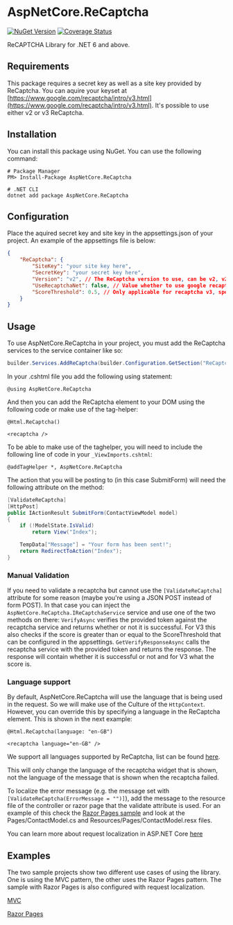 # AspNetCore.ReCaptcha
[![NuGet Version](http://img.shields.io/nuget/v/AspNetCore.ReCaptcha.svg?style=flat)](https://www.nuget.org/packages/AspNetCore.ReCaptcha/) 
[![Coverage Status](https://coveralls.io/repos/github/michaelvs97/AspNetCore.ReCaptcha/badge.svg?branch=master)](https://coveralls.io/github/michaelvs97/AspNetCore.ReCaptcha?branch=master)

ReCAPTCHA Library for .NET 6 and above.

## Requirements
This package requires a secret key as well as a site key provided by ReCaptcha. You can aquire your keyset at [https://www.google.com/recaptcha/intro/v3.html](https://www.google.com/recaptcha/intro/v3.html). It's possible to use either v2 or v3 ReCaptcha.

## Installation
You can install this package using NuGet. You can use the following command:

```shell
# Package Manager
PM> Install-Package AspNetCore.ReCaptcha

# .NET CLI
dotnet add package AspNetCore.ReCaptcha
```

## Configuration
Place the aquired secret key and site key in the appsettings.json of your project. An example of the appsettings file is below:

```json
{
    "ReCaptcha": {
        "SiteKey": "your site key here",
        "SecretKey": "your secret key here",
        "Version": "v2", // The ReCaptcha version to use, can be v2, v2invisible or v3
        "UseRecaptchaNet": false, // Value whether to use google recaptcha or recaptcha.net
        "ScoreThreshold": 0.5, // Only applicable for recaptcha v3, specifies the score threshold when it is considered successful
    }
}
```

## Usage
To use AspNetCore.ReCaptcha in your project, you must add the ReCaptcha services to the service container like so:

```C#
builder.Services.AddReCaptcha(builder.Configuration.GetSection("ReCaptcha"));
```

In your .cshtml file you add the following using statement:

```cshtml
@using AspNetCore.ReCaptcha
```

And then you can add the ReCaptcha element to your DOM using the following code or make use of the tag-helper:

```cshtml
@Html.ReCaptcha()
```
```cshtml
<recaptcha />
```
To be able to make use of the taghelper, you will need to include the following line of code in your `_ViewImports.cshtml`:
```cshtml
@addTagHelper *, AspNetCore.ReCaptcha
```

The action that you will be posting to (in this case SubmitForm) will need the following attribute on the method:

```C#
[ValidateReCaptcha]
[HttpPost]
public IActionResult SubmitForm(ContactViewModel model)
{
    if (!ModelState.IsValid)
        return View("Index");

    TempData["Message"] = "Your form has been sent!";
    return RedirectToAction("Index");
}
```

### Manual Validation
If you need to validate a recaptcha but cannot use the `[ValidateReCaptcha]` attribute for some reason (maybe you're using a JSON POST instead of form POST).
In that case you can inject the `AspNetCore.ReCaptcha.IReCaptchaService` service and use one of the two methods on there:
`VerifyAsync` verifies the provided token against the recaptcha service and returns whether or not it is successful. For V3 this also checks if the score is greater than or equal to the ScoreThreshold that can be configured in the appsettings.
`GetVerifyResponseAsync` calls the recaptcha service with the provided token and returns the response. The response will contain whether it is successful or not and for V3 what the score is.

### Language support
By default, AspNetCore.ReCaptcha will use the language that is being used in the request. So we will make use of the Culture of the `HttpContext`. However, you can override this by specifying a language in the ReCaptcha element. This is shown in the next example:
```cshtml
@Html.ReCaptcha(language: "en-GB")
```

```cshtml
<recaptcha language="en-GB" />
```
We support all languages supported by ReCaptcha, list can be found [here](https://developers.google.com/recaptcha/docs/language).

This will only change the language of the recaptcha widget that is shown, not the language of the message that is shown when the recaptcha failed.

To localize the error message (e.g. the message set with `[ValidateReCaptcha(ErrorMessage = "")]`), add the message
to the resource file of the controller or razor page that the validate attribute is used. For an example of this check
the [Razor Pages sample](https://github.com/michaelvs97/AspNetCore.ReCaptcha/tree/master/Samples/AspNetCore.ReCaptcha.RazorPages)
and look at the Pages/ContactModel.cs and Resources/Pages/ContactModel.resx files.

You can learn more about request localization in ASP.NET Core [here](https://learn.microsoft.com/en-us/aspnet/core/fundamentals/localization?view=aspnetcore-8.0)

## Examples
The two sample projects show two different use cases of using the library. One is using the MVC pattern, the other
uses the Razor Pages pattern. The sample with Razor Pages is also configured with request localization.

[MVC](https://github.com/michaelvs97/AspNetCore.ReCaptcha/tree/master/Samples/AspNetCore.ReCaptcha.Mvc)

[Razor Pages](https://github.com/michaelvs97/AspNetCore.ReCaptcha/tree/master/Samples/AspNetCore.ReCaptcha.RazorPages)
